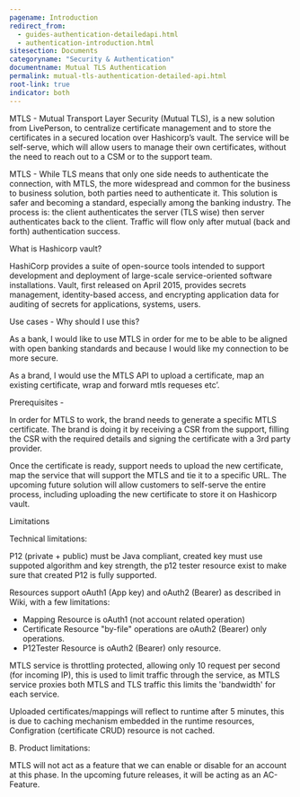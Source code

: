 ```yaml
---
pagename: Introduction
redirect_from:
  - guides-authentication-detailedapi.html
  - authentication-introduction.html
sitesection: Documents
categoryname: "Security & Authentication"
documentname: Mutual TLS Authentication
permalink: mutual-tls-authentication-detailed-api.html
root-link: true
indicator: both
---
```


MTLS - Mutual Transport Layer Security (Mutual TLS), is a new solution from LivePerson, to centralize certificate management and to store the certificates in a secured location over Hashicorp’s vault. The service will be self-serve, which will allow users to manage their own certificates, without the need to reach out to a CSM or to the support team.


MTLS  - While TLS means that only one side needs to authenticate the connection, with MTLS, the more widespread and common for the business to business solution, both parties need to authenticate it. This solution is safer and becoming a standard, especially among the banking industry. The process is: the client authenticates the server (TLS wise) then server authenticates back to the client. Traffic will flow only after mutual (back and forth) authentication success. 


What is Hashicorp vault?

HashiCorp provides a suite of open-source tools intended to support development and deployment of large-scale service-oriented software installations. Vault, first released on April 2015, provides secrets management, identity-based access, and encrypting application data for auditing of secrets for applications, systems, users.



Use cases - Why should I use this?

As a bank, I would like to use MTLS in order for me to be able to be aligned with open banking standards and because I would like my connection to be more secure.

As a brand, I would use the MTLS API to upload a certificate, map an existing certificate, wrap and forward mtls requeses etc’.

Prerequisites - 

In order for MTLS to work, the brand needs to generate a specific MTLS certificate. The brand is doing it by receiving a CSR from the support, filling the CSR with the required details and signing the certificate with a 3rd party provider.

Once the certificate is ready, support needs to upload the new certificate, map the service that will support the MTLS and tie it to a specific URL. The upcoming future solution will allow customers to self-serve the entire process, including uploading the new certificate to store it on Hashicorp vault.


Limitations

Technical limitations:

P12 (private + public) must be Java compliant, created key must use suppoted algorithm and key strength, the p12 tester resource exist to make sure that created P12 is fully supported.

Resources support oAuth1 (App key) and oAuth2 (Bearer) as described in Wiki, with a few limitations:
- Mapping Resource is oAuth1 (not account related operation)
- Certificate Resource "by-file" operations are oAuth2 (Bearer) only operations.
- P12Tester Resource is oAuth2 (Bearer) only resource.

MTLS service is throttling protected, allowing only 10 request per second (for incoming IP), this is used to limit traffic through the service, as MTLS service proxies both MTLS and TLS traffic this limits the 'bandwidth' for each service.

Uploaded certificates/mappings will reflect to runtime after 5 minutes, this is due to caching mechanism embedded in the runtime resources, Configration (certificate CRUD) resource is not cached.

B. Product limitations:

MTLS will not act as a feature that we can enable or disable for an account at this phase. In the upcoming future releases, it will be acting as an AC- Feature.
